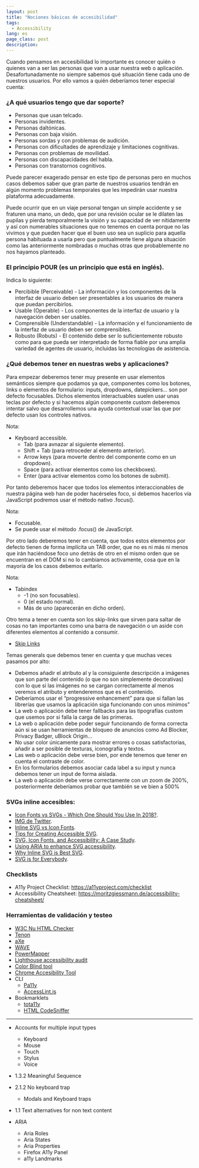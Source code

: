 ```yaml
---
layout: post
title: "Nociones básicas de accesibilidad"
tags:
  - Accessibility
lang: es
page_class: post
description:
---
```


Cuando pensamos en accesibilidad lo importante es conocer quién o quienes van a ser las personas que van a usar nuestra web o aplicación. Desafortunadamente no siempre sabemos qué situación tiene cada uno de nuestros usuarios. Por ello vamos a quién deberíamos tener especial cuenta:

### ¿A qué usuarios tengo que dar soporte?
  + Personas que usan telcado.
  + Personas invidentes.
  + Personas daltónicas.
  + Personas con baja visión.
  + Personas sordas y con problemas de audición.
  + Personas con dificultades de aprendizaje y limitaciones cognitivas.
  + Personas con problemas de movilidad.
  + Personas con discapacidades del habla.
  + Personas con transtornos cognitivos.

Puede parecer exagerado pensar en este tipo de personas pero en muchos casos debemos saber que gran parte de nuestros usuarios tendrán en algún momento problemas temporales que les impedirán usar nuestra plataforma adecuadamente.

Puede ocurrir que en un viaje personal tengan un simple accidente y se fraturen una mano, un dedo, que por una revisión ocular se le dilaten las pupilas y pierda temporalmente la visión y su capacidad de ver nítidamente y así con numerables situaciones que no tenemos en cuenta porque no las vivimos y que pueden hacer que el buen uso sea un suplicio para aquella persona habituada a usarla pero que puntualmente tiene alguna situación como las anteriormente nombradas o muchas otras que probablemente no nos hayamos planteado.

### El principio POUR (es un principio que está en inglés).

Indica lo siguiente:

  + Percibible (Perceivable) - La información y los componentes de la interfaz de usuario deben ser presentables a los usuarios de manera que puedan percibirlos.
  + Usable (Operable) - Los componentes de la interfaz de usuario y la navegación deben ser usables.
  + Comprensible (Understandable) - La información y el funcionamiento de la interfaz de usuario deben ser comprensibles.
  + Robusto (Robuts) - El contenido debe ser lo suficientemente robusto como para que pueda ser interpretado de forma fiable por una amplia variedad de agentes de usuario, incluidas las tecnologías de asistencia.


### ¿Qué debemos tener en nuestras webs y aplicaciones?

Para empezar deberemos tener muy presente en usar elementos semánticos siempre que podamos ya que, componentes como los botones, links o elementos de formulario: inputs, dropdowns, datepickers… son por defecto focusables.
Dichos elementos interactuables suelen usar unas teclas por defecto y si hacemos algún componente custom deberemos intentar salvo que desarrollemos una ayuda contextual usar las que por defecto usan los controles nativos.

Nota:
  +	Keyboard accessible.
    + Tab (para avnazar al siguiente elemento).
    + Shift + Tab (para retroceder al elemento anterior).
    + Arrow keys (para moverte dentro del componente como en un dropdown).
    + Space (para activar elementos como los checkboxes).
    + Enter (para activar elementos como los botones de submit).

Por tanto deberemos hacer que todos los elementos interaccionables de nuestra página web han de poder hacérseles foco, si debemos hacerlos vía JavaScript podremos usar el método nativo .focus().

Nota:
  + Focusable.
  + Se puede usar el método .focus() de JavaScript.

Por otro lado deberemos tener en cuenta, que todos estos elementos por defecto tienen de forma implícita un TAB order, que no es ni más ni menos que irán haciéndose foco uno detrás de otro en el mismo orden que se encuentran en el DOM si no lo cambiamos activamente, cosa que en la mayoría de los casos debemos evitarlo.

Nota:
  + Tabindex
    +	-1 (no son focusables).
    +	0 (el estado normal).
    +	Más de uno (aparecerán en dicho orden).

Otro tema a tener en cuenta son los skip-links que sirven para saltar de cosas no tan importantes como una barra de navegación o un aside con diferentes elementos al contenido a consumir.

  + [Skip Links](https://webaim.org/techniques/skipnav/)

Temas generals que debemos tener en cuenta y que muchas veces pasamos por alto:

  + Debemos añadir el atributo al y la consiguiente descripción a imágenes que son parte del contenido (o que no son simplemente decorativas) con lo que si las imágenes no se cargan correctamente al menos veremos el atributo y entenderemos que es el contenido.
  + Deberíamos usar el “progressive enhancement” para que si fallan las librerías que usamos la aplicación siga funcionando con unos mínimos”
  + La web o aplicación debe tener fallbacks para las tipografías custom que usemos por si falla la carga de las primeras.
  + La web o aplicación debe poder seguir funcionando de forma correcta aún si se usan herramientas de bloqueo de anuncios como Ad Blocker, Privacy Badger, uBlock Origin…
  + No usar color únicamente para mostrar errores o cosas satisfactorias, añadir a ser posible de texturas, iconografía y textos.
  + Las web o aplicación debe verse bien, por ende tenemos que tener en cuenta el contraste de color.
  + En los formularios debemos asociar cada label a su input y nunca debemos tener un input de forma aislada.
  + La web o aplicación debe verse correctamente con un zoom de 200%, posteriormente deberíamos probar que también se ve bien a 500%

### SVGs inline accesibles:

  + [Icon Fonts vs SVGs - Which One Should You Use In 2018?](https://www.keycdn.com/blog/icon-fonts-vs-svgs).
  + [IMG de Twitter](https://twitter.com/IgnaciodeNuevo/status/960646272356093952).
  + [Inline SVG vs Icon Fonts](https://css-tricks.com/icon-fonts-vs-svg/).
  + [Tips for Creating Accessible SVG](https://www.sitepoint.com/tips-accessible-svg/).
  + [SVG, Icon Fonts, and Accessibility: A Case Study](https://www.24a11y.com/2017/svg-icon-fonts-accessibility-case-study/).
  + [Using ARIA to enhance SVG accessibility](https://developer.paciellogroup.com/blog/2013/12/using-aria-enhance-svg-accessibility/).
  + [Why Inline SVG is Best SVG](https://www.youtube.com/watch?v=af4ZQJ14yu8).
  + [SVG is for Everybody](https://css-tricks.com/video-screencasts/137-svg-is-for-everybody/).

### Checklists

  + A11y Project Checklist: https://a11yproject.com/checklist
  + Accessibility Cheatsheet: https://moritzgiessmann.de/accessibility-cheatsheet/

### Herramientas de validación y testeo

  + [W3C Nu HTML Checker](https://validator.w3.org/nu/)
  + [Tenon](https://www.tenon.io/)
  + [aXe](https://www.deque.com/axe/)
  + [WAVE](https://wave.webaim.org/extension/)
  + [PowerMapper](https://www.powermapper.com/products/sortsite/checks/accessibility-checks/)
  + [Lighthouse accessibility audit](https://developers.google.com/web/tools/lighthouse/)
  + [Color Blind tool](https://www.toptal.com/designers/colorfilter)
  + [Chrome Accesibility Tool](https://chrome.google.com/webstore/detail/accessibility-developer-t/fpkknkljclfencbdbgkenhalefipecmb)
  + CLI
    + [Pa11y](http://pa11y.org/)
    + [AccessLint.js](https://github.com/AccessLint/accesslint.js)
  + Bookmarklets
    + [tota11y](http://khan.github.io/tota11y/)
    + [HTML CodeSniffer](http://squizlabs.github.io/HTML_CodeSniffer/)





--------------------------------------------------------------------------------------------------------------------------------------------------------------------------------------------
  + Accounts for multiple input types
    + Keyboard
    + Mouse
    + Touch
    + Stylus
    + Voice

  + 1.3.2 Meaningful Sequence
  + 2.1.2 No keyboard trap
    + Modals and Keyboard traps
  + 1.1 Text alternatives for non text content
  + ARIA
    + Aria Roles
    + Aria States
    + Aria Properties
    + Firefox A11y Panel
    + a11y Landmarks
